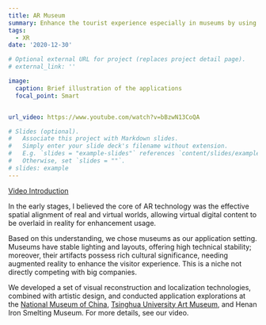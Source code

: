 ```yaml
---
title: AR Museum
summary: Enhance the tourist experience especially in museums by using computer vision technologies on AR glasses to provide interactive and intellectual tutorial services.
tags:
  - XR
date: '2020-12-30'

# Optional external URL for project (replaces project detail page).
# external_link: ''

image:
  caption: Brief illustration of the applications
  focal_point: Smart


url_video: https://www.youtube.com/watch?v=bBzwN13CoQA

# Slides (optional).
#   Associate this project with Markdown slides.
#   Simply enter your slide deck's filename without extension.
#   E.g. `slides = "example-slides"` references `content/slides/example-slides.md`.
#   Otherwise, set `slides = ""`.
# slides: example
---
```

<!-- {{< video src="areye_intro.mp4" controls="yes" >}} -->
[Video Introduction](../../../assets/media/areye_intro.mp4)

In the early stages, I believed the core of AR technology was the effective spatial alignment of real and virtual worlds, allowing virtual digital content to be overlaid in reality for enhancement usage.

Based on this understanding, we chose museums as our application setting. Museums have stable lighting and layouts, offering high technical stability; moreover, their artifacts possess rich cultural significance, needing augmented reality to enhance the visitor experience. This is a niche not directly competing with big companies.

We developed a set of visual reconstruction and localization technologies, combined with artistic design, and conducted application explorations at the [National Museum of China](https://www.chnmuseum.cn/), [Tsinghua University Art Museum](https://www.artmuseum.tsinghua.edu.cn/), and Henan Iron Smelting Museum. For more details, see our video.